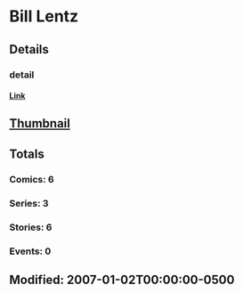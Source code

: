 # Bill  Lentz 
## Details
### detail
#### [Link](http://marvel.com/comics/creators/898/bill_lentz?utm_campaign=apiRef&utm_source=225578a89fc76f3d20fbffda5d17a88d)
## [Thumbnail](http://i.annihil.us/u/prod/marvel/i/mg/b/40/image_not_available.jpg)
## Totals
### Comics: 6
### Series: 3
### Stories: 6
### Events: 0
## Modified: 2007-01-02T00:00:00-0500